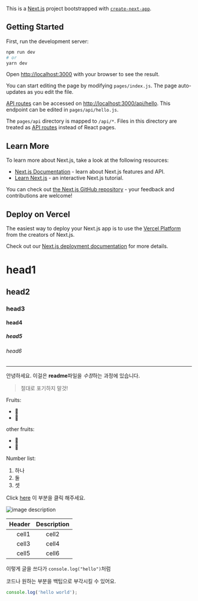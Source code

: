 This is a [Next.js](https://nextjs.org/) project bootstrapped with [`create-next-app`](https://github.com/vercel/next.js/tree/canary/packages/create-next-app).

## Getting Started

First, run the development server:

```bash
npm run dev
# or
yarn dev
```

Open [http://localhost:3000](http://localhost:3000) with your browser to see the result.

You can start editing the page by modifying `pages/index.js`. The page auto-updates as you edit the file.

[API routes](https://nextjs.org/docs/api-routes/introduction) can be accessed on [http://localhost:3000/api/hello](http://localhost:3000/api/hello). This endpoint can be edited in `pages/api/hello.js`.

The `pages/api` directory is mapped to `/api/*`. Files in this directory are treated as [API routes](https://nextjs.org/docs/api-routes/introduction) instead of React pages.

## Learn More

To learn more about Next.js, take a look at the following resources:

-   [Next.js Documentation](https://nextjs.org/docs) - learn about Next.js features and API.
-   [Learn Next.js](https://nextjs.org/learn) - an interactive Next.js tutorial.

You can check out [the Next.js GitHub repository](https://github.com/vercel/next.js/) - your feedback and contributions are welcome!

## Deploy on Vercel

The easiest way to deploy your Next.js app is to use the [Vercel Platform](https://vercel.com/new?utm_medium=default-template&filter=next.js&utm_source=create-next-app&utm_campaign=create-next-app-readme) from the creators of Next.js.

Check out our [Next.js deployment documentation](https://nextjs.org/docs/deployment) for more details.

<!--Heading-->

# head1

## head2

### head3

#### head4

##### head5

###### head6

<!--Line 대시 세 개면 줄을 그을 수 있다.-->

---

<!--Text attribute-->

안녕하세요. 이걸은 **readme**파일을 *수정*하는 과정에 있습니다.

<!--quote-->

> 절대로 포기하지 말것!

<!--Bullet list-->

Fruits:

-   🍑
-   🍈

other fruits:

-   🥝
-   🍓

Number list:

1. 하나
2. 둘
3. 셋

<!--Link-->

Click [here](https://www.youtube.com/watch?v=kMEb_BzyUqk) 이 부분을 클릭 해주세요.

<!--Image-->

![image description](https://cdn.pixabay.com/photo/2023/10/18/15/31/wind-8324507_640.jpg)

<!--Table :은 어디에 정렬할지를 설정함 :--:은 중앙정렬-->

| Header | Description |
| -----: | :---------: |
|  cell1 |    cell2    |
|  cell3 |    cell4    |
|  cell5 |    cell6    |

<!--code-->

이렇게 글을 쓰다가 `console.log("hello")`처럼

코드나 원하는 부분을 백팁으로 부각시킬 수 있어요.

<!--code Block-->

```js
console.log('hello world');
```
